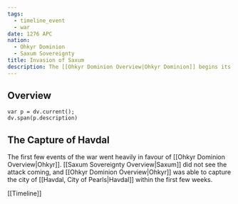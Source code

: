 ```yaml
---
tags:
  - timeline_event
  - war
date: 1276 APC
nation:
  - Ohkyr Dominion
  - Saxum Sovereignty
title: Invasion of Saxum
description: The [[Ohkyr Dominion Overview|Ohkyr Dominion]] begins its invasion of the [[Saxum Sovereignty Overview|Saxum Sovereignty]] by blowing up parts of [[Havdal, City of Pearls]]. They targeted important ammunition stores and fortified locations along the shoreline, to allow their armies to enter the city from the sea.
---
```

## Overview
```dataviewjs
var p = dv.current();
dv.span(p.description)
```
## The Capture of Havdal
The first few events of the war went heavily in favour of [[Ohkyr Dominion Overview|Ohkyr]]. [[Saxum Sovereignty Overview|Saxum]] did not see the attack coming, and [[Ohkyr Dominion Overview|Ohkyr]] was able to capture the city of [[Havdal, City of Pearls|Havdal]] within the first few weeks.

[[Timeline]]